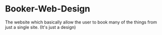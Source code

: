 # Booker-Web-Design
The website which basically allow the user to book many of the things from just a single site. (It's just a design)
